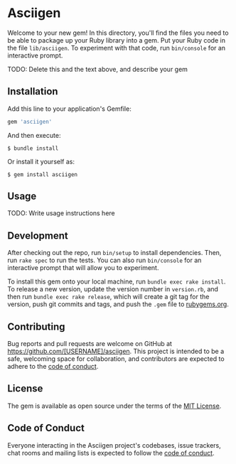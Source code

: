 # Asciigen

Welcome to your new gem! In this directory, you'll find the files you need to be able to package up your Ruby library into a gem. Put your Ruby code in the file `lib/asciigen`. To experiment with that code, run `bin/console` for an interactive prompt.

TODO: Delete this and the text above, and describe your gem

## Installation

Add this line to your application's Gemfile:

```ruby
gem 'asciigen'
```

And then execute:

    $ bundle install

Or install it yourself as:

    $ gem install asciigen

## Usage

TODO: Write usage instructions here

## Development

After checking out the repo, run `bin/setup` to install dependencies. Then, run `rake spec` to run the tests. You can also run `bin/console` for an interactive prompt that will allow you to experiment.

To install this gem onto your local machine, run `bundle exec rake install`. To release a new version, update the version number in `version.rb`, and then run `bundle exec rake release`, which will create a git tag for the version, push git commits and tags, and push the `.gem` file to [rubygems.org](https://rubygems.org).

## Contributing

Bug reports and pull requests are welcome on GitHub at https://github.com/[USERNAME]/asciigen. This project is intended to be a safe, welcoming space for collaboration, and contributors are expected to adhere to the [code of conduct](https://github.com/[USERNAME]/asciigen/blob/master/CODE_OF_CONDUCT.md).


## License

The gem is available as open source under the terms of the [MIT License](https://opensource.org/licenses/MIT).

## Code of Conduct

Everyone interacting in the Asciigen project's codebases, issue trackers, chat rooms and mailing lists is expected to follow the [code of conduct](https://github.com/[USERNAME]/asciigen/blob/master/CODE_OF_CONDUCT.md).
